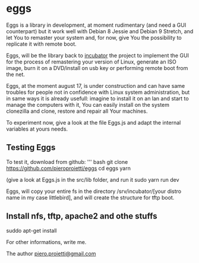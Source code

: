 # eggs

Eggs is a library in development, at moment rudimentary (and need a GUI counterpart) but it work well with Debian 8 Jessie and Debian 9 Stretch, and let You to remaster your system and, for now, give You the possibility to replicate it with remote boot.

Eggs, will be the library back  to [incubator](http://github.com/pieroproietti/incubator) the project to implement the GUI for the process of remastering your version of Linux, generate an ISO image, burn it on a DVD/install on usb key or performing remote boot from the net.

Eggs, at the moment august 17, is under construction and can have same troubles for people not in confidence with Linux system administration, but in same ways it is already usefull: imagine to install it on an lan and start to manage the computers with it, You can easily install on the system clonezilla and clone, restore and repair all Your machines.

To experiment now, give a look at the file Eggs.js and adapt the internal variables at yours needs.

## Testing Eggs

To test it, download from github:
''' bash
 git clone https://github.com/pieroproietti/eggs
 cd eggs
 yarn

(give a look at Eggs.js in the src/lib folder, and run it
 sudo yarn run dev
 
Eggs, will copy your entire fs in the directory /srv/incubator/[your distro name in my case littlebird], and will create the structure for tftp boot.

## Install nfs, tftp, apache2 and othe stuffs
suddo apt-get install 

For other informations, write me.

The author
piero.proietti@gmail.com
